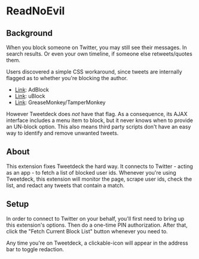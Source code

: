 ReadNoEvil
==========

Background
----------

When you block someone on Twitter, you may still see their messages. In search results. Or even your own timeline, if someone else retweets/quotes them.

Users discovered a simple CSS workaround, since tweets are internally flagged as to whether you're blocking the author.

* [Link](http://blog.randi.io/2016/01/13/hiding-blocked-users-from-twitter-search/): AdBlock
* [Link](https://twitter.com/cdaveross/status/687547100947550208): uBlock
* [Link](https://gist.github.com/CrystalDave/2b11c05c87005cc0f29c): GreaseMonkey/TamperMonkey

However Tweetdeck does *not* have that flag. As a consequence, its AJAX interface includes a menu item to block, but it never knows when to provide an UN-block option. This also means third party scripts don't have an easy way to identify and remove unwanted tweets.

About
-----

This extension fixes Tweetdeck the hard way. It connects to Twitter - acting as an app - to fetch a list of blocked user ids. Whenever you're using Tweetdeck, this extension will monitor the page, scrape user ids, check the list, and redact any tweets that contain a match.


Setup
-----

In order to connect to Twitter on your behalf, you'll first need to bring up this extension's options. Then do a one-time PIN authorization. After that, click the "Fetch Current Block List" button whenever you need to.

Any time you're on Tweetdeck, a clickable-icon will appear in the address bar to toggle redaction.

